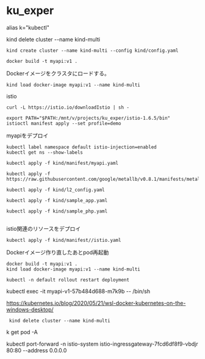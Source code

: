 # ku_exper

alias k="kubectl"

kind delete cluster --name kind-multi

```shell script
kind create cluster --name kind-multi --config kind/config.yaml
```

```shell script
docker build -t myapi:v1 . 
```

Dockerイメージをクラスタにロードする。
```shell script
kind load docker-image myapi:v1 --name kind-multi
```

istio
```shell script
curl -L https://istio.io/downloadIstio | sh -

export PATH="$PATH:/mnt/v/projects/ku_exper/istio-1.6.5/bin"
istioctl manifest apply --set profile=demo
```

myapiをデプロイ
```shell script
kubectl label namespace default istio-injection=enabled
kubectl get ns --show-labels

kubectl apply -f kind/manifest/myapi.yaml
```

```
kubectl apply -f https://raw.githubusercontent.com/google/metallb/v0.8.1/manifests/metallb.yaml

kubectl apply -f kind/l2_config.yaml

kubectl apply -f kind/sample_app.yaml

kubectl apply -f kind/sample_php.yaml


```

istio関連のリソースをデプロイ
```shell script
kubectl apply -f kind/manifest//istio.yaml
```

Dockerイメージ作り直したあとpod再起動
```
docker build -t myapi:v1 . 
kind load docker-image myapi:v1 --name kind-multi

kubectl -n default rollout restart deployment 
```


kubectl exec -it myapi-v1-57b484d688-m7k9b -- /bin/sh



https://kubernetes.io/blog/2020/05/21/wsl-docker-kubernetes-on-the-windows-desktop/


```shell script
 kind delete cluster --name kind-multi
```


k get pod -A

kubectl port-forward -n istio-system  istio-ingressgateway-7fcd6df8f9-vbdjr 80:80 --address 0.0.0.0

